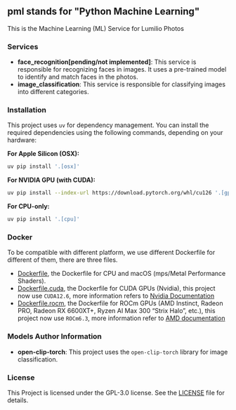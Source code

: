 ## pml stands for "Python Machine Learning"
This is the Machine Learning (ML) Service for Lumilio Photos
### Services
- **face_recognition[pending/not implemented]**: This service is responsible for recognizing faces in images.
It uses a pre-trained model to identify and match faces in the photos.
- **image_classification**: This service is responsible for classifying images into different categories.

### Installation

This project uses `uv` for dependency management. You can install the required dependencies using the following commands, depending on your hardware:

**For Apple Silicon (OSX):**
```bash
uv pip install '.[osx]'
```

**For NVIDIA GPU (with CUDA):**
```bash
uv pip install --index-url https://download.pytorch.org/whl/cu126 '.[gpu]'
```

**For CPU-only:**
```bash
uv pip install '.[cpu]'
```

### Docker

To be compatible with different platform, we use different Dockerfile for different of them, there are three files.

- [Dockerfile](./Dockerfile), the Dockerfile for CPU and macOS (mps/Metal Performance Shaders).
- [Dockerfile.cuda](./Dockerfile.cuda), the Dockerfile for CUDA GPUs (Nvidia), this project now use `CUDA12.6`, more information refers to [Nvidia Documentation](https://docs.nvidia.com/deeplearning/cudnn/backend/latest/reference/support-matrix.html)
- [Dockerfile.rocm](./Dockerfile.rocm), the Dockerfile for ROCm GPUs (AMD Instinct, Radeon PRO, Radeon RX 6600XT+, Ryzen AI Max 300 “Strix Halo”, etc.), this project now use `ROCm6.3`, more information refer to [AMD documentation](https://rocm.docs.amd.com/en/latest/compatibility/compatibility-matrix.html)

### Models Author Information
- **open-clip-torch**: This project uses the `open-clip-torch` library for image classification.

### License
This Project is licensed under the GPL-3.0 license. See the [LICENSE](../LICENSE) file for details.
